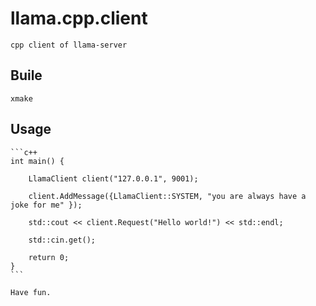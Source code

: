 # llama.cpp.client

    cpp client of llama-server

## Buile

    xmake

## Usage

    ```c++
    int main() {

        LlamaClient client("127.0.0.1", 9001);

        client.AddMessage({LlamaClient::SYSTEM, "you are always have a joke for me" });

        std::cout << client.Request("Hello world!") << std::endl;

        std::cin.get();

        return 0;
    }
    ```
    
    Have fun.
